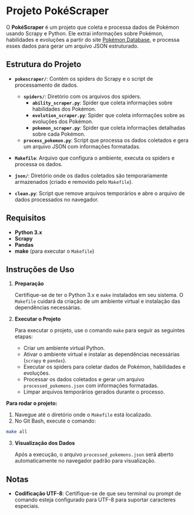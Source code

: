 # Projeto PokéScraper

O **PokéScraper** é um projeto que coleta e processa dados de Pokémon usando Scrapy e Python. Ele extrai informações sobre Pokémon, habilidades e evoluções a partir do site [Pokémon Database](https://pokemondb.net), e processa esses dados para gerar um arquivo JSON estruturado.

## Estrutura do Projeto

- **`pokescraper/`**: Contém os spiders do Scrapy e o script de processamento de dados.
  - **`spiders/`**: Diretório com os arquivos dos spiders.
    - **`ability_scraper.py`**: Spider que coleta informações sobre habilidades dos Pokémon.
    - **`evolution_scraper.py`**: Spider que coleta informações sobre as evoluções dos Pokémon.
    - **`pokemon_scraper.py`**: Spider que coleta informações detalhadas sobre cada Pokémon.
  - **`process_pokemon.py`**: Script que processa os dados coletados e gera um arquivo JSON com informações formatadas.

- **`Makefile`**: Arquivo que configura o ambiente, executa os spiders e processa os dados.

- **`json/`**: Diretório onde os dados coletados são temporariamente armazenados (criado e removido pelo `Makefile`).

- **`clean.py`**: Script que remove arquivos temporários e abre o arquivo de dados processados no navegador.

## Requisitos

- **Python 3.x**
- **Scrapy**
- **Pandas**
- **make** (para executar o `Makefile`)

## Instruções de Uso

1. **Preparação**

   Certifique-se de ter o Python 3.x e `make` instalados em seu sistema. O `Makefile` cuidará da criação de um ambiente virtual e instalação das dependências necessárias.

2. **Executar o Projeto**

   Para executar o projeto, use o comando `make` para seguir as seguintes etapas:

   - Criar um ambiente virtual Python.
   - Ativar o ambiente virtual e instalar as dependências necessárias (`scrapy` e `pandas`).
   - Executar os spiders para coletar dados de Pokémon, habilidades e evoluções.
   - Processar os dados coletados e gerar um arquivo `processed_pokemons.json` com informações formatadas.
   - Limpar arquivos temporários gerados durante o processo.

**Para rodar o projeto:**

   1. Navegue até o diretório onde o `Makefile` está localizado.
   2. No Git Bash, execute o comando:

   ```sh
   make all
   ```

3. **Visualização dos Dados**

   Após a execução, o arquivo `processed_pokemons.json` será aberto automaticamente no navegador padrão para visualização.

## Notas

- **Codificação UTF-8**: Certifique-se de que seu terminal ou prompt de comando esteja configurado para UTF-8 para suportar caracteres especiais.

